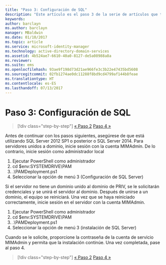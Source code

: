 ```yaml
---
title: "Paso 3: Configuración de SQL"
description: "Este artículo es el paso 3 de la serie de artículos que trata sobre cómo configurar Privileged Identity Manager mediante scripts y describe los pasos de configuración de SQL Server."
keywords: 
author: barclayn
ms.author: barclayn
manager: MBaldwin
ms.date: 01/10/2017
ms.topic: article
ms.service: microsoft-identity-manager
ms.technology: active-directory-domain-services
ms.assetid: 4b524ae7-6610-40a0-8127-de5a08988a8a
ms.reviewer: 
ms.suite: ems
ms.openlocfilehash: 93ae9f198d73d21ae966fe3c3b22e47435bd5608
ms.sourcegitcommit: 02fb1274ae0dc11288f8bd9cd4799af144b8feae
ms.translationtype: HT
ms.contentlocale: es-ES
ms.lasthandoff: 07/13/2017
---
```

# <a name="step-3-configuring-sql"></a>Paso 3: Configuración de SQL

>[!div class="step-by-step"]
[« Paso 2](sp1-step2-configuring-corp-domain.md)
[Paso 4 »](sp1-step4-configuring-sharepoint.md)

Antes de continuar con los pasos siguientes, asegúrese de que está utilizando SQL Server 2012 SP1 o posterior o SQL Server 2014. Para servidores unidos a dominio, inicie sesión con la cuenta MIMAdmin. De lo contrario, inicie sesión como administrador local
1. Ejecutar PowerShell como administrador
2. cd $env:SYSTEMDRIVE\PAM
3. .\PAMDeployment.ps1
4. Seleccionar la opción de menú 3 (Configuración de SQL Server)

  Si el servidor no tiene un dominio unido al dominio de PRIV, se le solicitarán credenciales y se unirá el servidor al dominio.
  Después de unirse a un dominio, el equipo se reiniciará. Una vez que se haya reiniciado correctamente, inicie sesión en el servidor con la cuenta MIMAdmin.

1. Ejecutar PowerShell como administrador
2. cd $env:SYSTEMDRIVE\PAM
3. .\PAMDeployment.ps1
4. Seleccionar la opción de menú 3 (instalación de SQL Server)

Cuando se le solicite, proporcione la contraseña de la cuenta de servicio MIMAdmin y permita que la instalación continúe. Una vez completada, pase al paso 4.

>[!div class="step-by-step"]
[« Paso 2](sp1-step2-configuring-corp-domain.md)
[Paso 4 »](sp1-step4-configuring-sharepoint.md)
